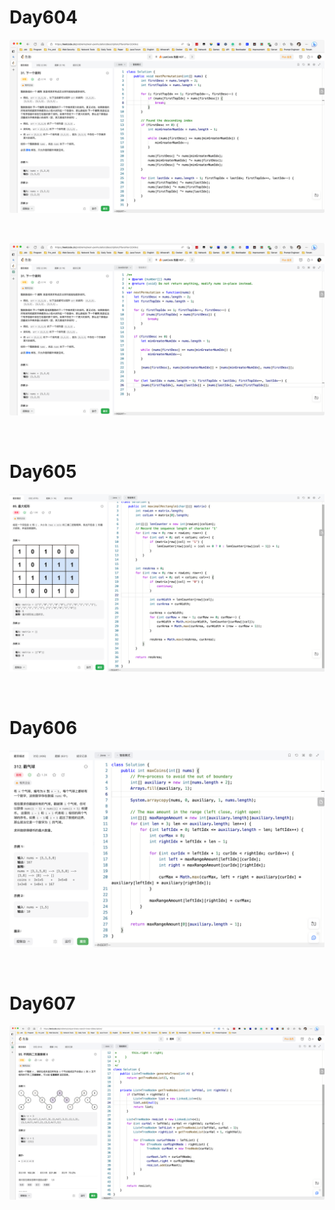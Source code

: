 # Day604

![day604-01](2303img.assets/day604-01.png)

&nbsp;

![day604-02](2303img.assets/day604-02.png)

&nbsp;

# Day605

![day605](2303img.assets/day605.png)

&nbsp;

# Day606

![day606](2303img.assets/day606.png)

&nbsp;

# Day607

![day607](2303img.assets/day607.png)